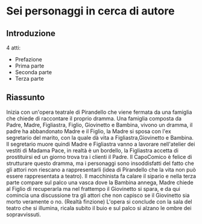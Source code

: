 # Sei personaggi in cerca di autore
## Introduzione
4 atti:
- Prefazione
- Prima parte
- Seconda parte
- Terza parte

## Riassunto
Inizia con un'opera teatrale di Pirandello che viene fermata da una famiglia che chiede di raccontare il proprio dramma.
Una famiglia composta da Padre, Madre, Figliastra, Figlio, Giovinetto e Bambina, vivono un dramma, il padre ha abbandonato Madre e il Figlio, la Madre si sposa con l'ex segretario del marito, con la quale dà vita a 
Figliastra,Giovinetto e Bambina. Il segretario muore quindi Madre e Figliastra vanno a lavorare nell'atelier dei vestiti di Madama Pace, in realtà è un bordello, la Figliastra accetta di prostituirsi ed un giorno trova
tra i clienti il Padre. Il CapoComico è felice di strutturare questo dramma, ma i personaggi sono insoddisfatti del fatto che gli attori non riescano a rappresentarli (idea di Pirandello che la vita non può essere
rappresentata a teatro). Il macchinista fa calare il sipario e nella terza parte compare sul palco una vasca dove la Bambina annega, Madre chiede al Figlio di recuperarla ma nel frattempo il Giovinetto si spara, e da qui
comincia una discussione tra gli attori che non capisco se il Giovinetto sia morto veramente o no. (Realtà finzione) L'opera si conclude con la sala del teatro che si illumina, ricala subito il buio e sul palco si alzano 
le ombre dei sopravvissuti.
